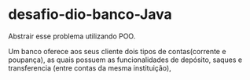 # desafio-dio-banco-Java
Abstrair esse problema utilizando POO.

Um banco oferece aos seus cliente dois tipos de contas(corrente e poupança),
as quais possuem as funcionalidades de depósito, saques e transferencia (entre contas da mesma instituição),

